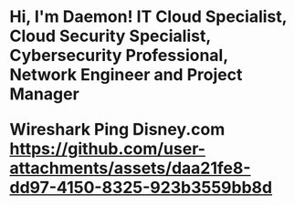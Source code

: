<h1>Hi, I'm Daemon! IT Cloud Specialist, Cloud Security Specialist, Cybersecurity Professional, Network Engineer and Project Manager

  Wireshark Ping Disney.com
  https://github.com/user-attachments/assets/daa21fe8-dd97-4150-8325-923b3559bb8d
